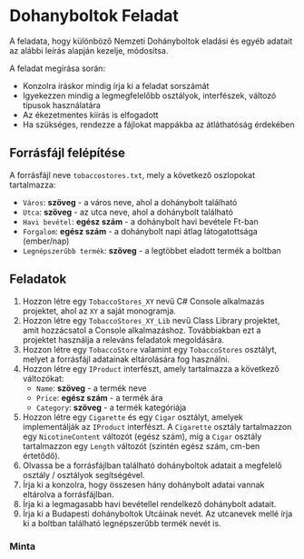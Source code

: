 # Dohanyboltok Feladat

A feladata, hogy különböző Nemzeti Dohányboltok eladási és egyéb adatait az alábbi leírás alapján kezelje, módosítsa.

A feladat megírása során:

- Konzolra íráskor mindig írja ki a feladat sorszámát
- Igyekezzen mindig a legmegfelelőbb osztályok, interfészek, változó típusok használatára
- Az ékezetmentes kiírás is elfogadott
- Ha szükséges, rendezze a fájlokat mappákba az átláthatóság érdekében

## Forrásfájl felépítése

A forrásfájl neve `tobaccostores.txt`, mely a következő oszlopokat tartalmazza:

- `Város`: **szöveg** - a város neve, ahol a dohánybolt található
- `Utca`: **szöveg** - az utca neve, ahol a dohánybolt található
- `Havi bevétel`: **egész szám** - a dohánybolt havi bevétele Ft-ban
- `Forgalom`: **egész szám** - a dohánybolt napi átlag látogatottsága (ember/nap)
- `Legnépszerűbb termék`: **szöveg** - a legtöbbet eladott termék a boltban

## Feladatok

1. Hozzon létre egy `TobaccoStores_XY` nevű C# Console alkalmazás projektet, ahol az `XY` a saját monogramja.
2. Hozzon létre egy `TobaccoStores_XY_Lib` nevű Class Library projektet, amit hozzácsatol a Console alkalmazáshoz. Továbbiakban ezt a projektet használja a releváns feladatok megoldására.
3. Hozzon létre egy `TobaccoStore` valamint egy `TobaccoStores` osztályt, melyet a forrásfájl adatainak eltárolására fog használni.
4. Hozzon létre egy `IProduct` interfészt, amely tartalmazza a következő változókat:
    - `Name`: **szöveg** - a termék neve
    - `Price`: **egész szám** - a termék ára
    - `Category`: **szöveg** - a termék kategóriája
5. Hozzon létre egy `Cigarette` és egy `Cigar` osztályt, amelyek implementálják az `IProduct` interfészt. A `Cigarette` osztály tartalmazzon egy `NicotineContent` változót (egész szám), míg a `Cigar` osztály tartalmazzon egy `Length` változót (szintén egész szám, cm-ben értetődő).
6. Olvassa be a forrásfájlban található dohányboltok adatait a megfelelő osztály / osztályok segítségével.
7. Írja ki a konzolra, hogy összesen hány dohánybolt adatai vannak eltárolva a forrásfájlban.
8. Írja ki a legmagasabb havi bevétellel rendelkező dohánybolt adatait.
9. Írja ki a Budapesti dohányboltok Utcáinak nevét. Az utcanevek mellé írja ki a boltban található legnépszerűbb termék nevét is.

### Minta

```shell
```
